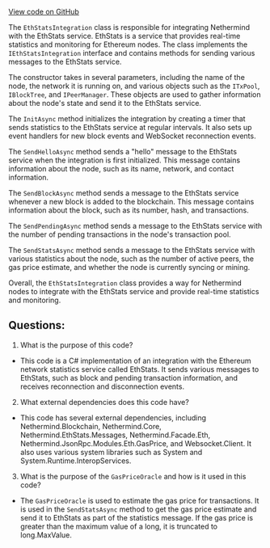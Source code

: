 [View code on GitHub](https://github.com/NethermindEth/nethermind/src/Nethermind/Nethermind.EthStats/Integrations/EthStatsIntegration.cs)

The `EthStatsIntegration` class is responsible for integrating Nethermind with the EthStats service. EthStats is a service that provides real-time statistics and monitoring for Ethereum nodes. The class implements the `IEthStatsIntegration` interface and contains methods for sending various messages to the EthStats service.

The constructor takes in several parameters, including the name of the node, the network it is running on, and various objects such as the `ITxPool`, `IBlockTree`, and `IPeerManager`. These objects are used to gather information about the node's state and send it to the EthStats service.

The `InitAsync` method initializes the integration by creating a timer that sends statistics to the EthStats service at regular intervals. It also sets up event handlers for new block events and WebSocket reconnection events.

The `SendHelloAsync` method sends a "hello" message to the EthStats service when the integration is first initialized. This message contains information about the node, such as its name, network, and contact information.

The `SendBlockAsync` method sends a message to the EthStats service whenever a new block is added to the blockchain. This message contains information about the block, such as its number, hash, and transactions.

The `SendPendingAsync` method sends a message to the EthStats service with the number of pending transactions in the node's transaction pool.

The `SendStatsAsync` method sends a message to the EthStats service with various statistics about the node, such as the number of active peers, the gas price estimate, and whether the node is currently syncing or mining.

Overall, the `EthStatsIntegration` class provides a way for Nethermind nodes to integrate with the EthStats service and provide real-time statistics and monitoring.
## Questions: 
 1. What is the purpose of this code?
- This code is a C# implementation of an integration with the Ethereum network statistics service called EthStats. It sends various messages to EthStats, such as block and pending transaction information, and receives reconnection and disconnection events.

2. What external dependencies does this code have?
- This code has several external dependencies, including Nethermind.Blockchain, Nethermind.Core, Nethermind.EthStats.Messages, Nethermind.Facade.Eth, Nethermind.JsonRpc.Modules.Eth.GasPrice, and Websocket.Client. It also uses various system libraries such as System and System.Runtime.InteropServices.

3. What is the purpose of the `GasPriceOracle` and how is it used in this code?
- The `GasPriceOracle` is used to estimate the gas price for transactions. It is used in the `SendStatsAsync` method to get the gas price estimate and send it to EthStats as part of the statistics message. If the gas price is greater than the maximum value of a long, it is truncated to long.MaxValue.
